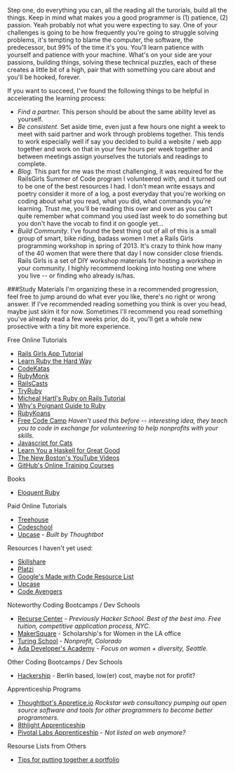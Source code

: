 Step one, do everything you can, all the reading all the turorials, build all the things. Keep in mind what makes you a good programmer is (1) patience, (2) passion. Yeah probably not what you were expecting to say. One of your challenges is going to be how frequently you're going to struggle solving problems, it's tempting to blame the computer, the software, the predecessor, but 99% of the time it's you. You'll learn patience with yourself and patience with your machine. What's on your side are your passions, building things, solving these technical puzzles, each of these creates a little bit of a high, pair that with something you care about and you'll be hooked, forever.

If you want to succeed, I've found the following things to be helpful in accelerating the learning process:
- _Find a partner._ This person should be about the same ability level as yourself.
- _Be consistent._ Set aside time, even just a few hours one night a week to meet with said partner and work through problems together. This tends to work especially well if say you decided to build a website / web app together and work on that in your few hours per week together and between meetings assign yourselves the tutorials and readings to complete.
- _Blog._ This part for me was the most challenging, it was required for the RailsGirls Summer of Code program I volunteered with, and it turned out to be one of the best resources I had. I don't mean write essays and poetry consider it more of a log, a post everyday that you're working on coding about what you read, what you did, what commands you're learning. Trust me, you'll be reading this over and over as you can't quite remember what command you used last week to do something but you don't have the vocab to find it on google yet...
- _Build Community_. I've found the best thing out of all of this is a small group of smart, bike riding, badass women I met a Rails Girls programming workshop in spring of 2013. It's crazy to think how many of the 40 women that were there that day I now consider close friends. Rails Girls is a set of DIY workshop materials for hosting a workshop in your community. I highly recommend looking into hosting one where you live -- or finding who already is/has.

###Study Materials
I'm organizing these in a recommended progression, feel free to jump around do what ever you like, there's no right or wrong answer. If I've recommended reading something you think is over you head, maybe just skim it for now.  Sometimes I'll recommend you read something you've already read a few weeks prior, do it, you'll get a whole new prosective with a tiny bit more experience.

Free Online Tutorials

- [Rails Girls App Tutorial](http://guides.railsgirls.com/app/)
- [Learn Ruby the Hard Way](http://learnrubythehardway.org/)
- [CodeKatas](http://codekata.com/)
- [RubyMonk](https://rubymonk.com/)
- [RailsCasts](http://railscasts.com/)
- [TryRuby](http://tryruby.org)
- [Micheal Hartl's Ruby on Rails Tutorial](https://www.railstutorial.org/book)
- [Why's Poignant Guide to Ruby](http://mislav.uniqpath.com/poignant-guide/)
- [RubyKoans](http://rubykoans.com/)
- [Free Code Camp](http://www.freecodecamp.com/) _Haven't used this before -- interesting idea, they teach you to code in exchange for volunteering to help nonprofits with your skills._
- [Javascript for Cats](http://jsforcats.com/)
- [Learn You a Haskell for Great Good](http://learnyouahaskell.com/)
- [The New Boston's YouTube Videos](https://www.youtube.com/user/thenewboston/videos)
- [GitHub's Online Training Courses](https://services.github.com/on-demand/)

Books
- [Eloquent Ruby](http://eloquentruby.com/)


Paid Online Tutorials

- [Treehouse](https://teamtreehouse.com/)
- [Codeschool](https://www.codeschool.com)
- [Upcase](https://upcase.com/join) - _Built by Thoughtbot_


Resources I haven't yet used:
- [Skillshare](https://www.skillshare.com/classes/technology)
- [Platzi](https://courses.platzi.com/)
- [Google's Made with Code Resource List](https://www.madewithcode.com/resources/)
- [Upcase](https://upcase.com/join)
- [Code Avengers](https://www.codeavengers.com/)

Noteworthy Coding Bootcamps / Dev Schools
- [Recurse Center](https://www.recurse.com/) - _Previously Hacker School. Best of the best imo. Free tuition, competitive application process, NYC._
- [MakerSquare](http://www.makersquare.com/) - Scholarship's for Women in the LA office
- [Turing School](http://turing.io/) - _Nonprofit, Colorado_
- [Ada Developer's Academy](http://adadevelopersacademy.org/) - _Focus on women + diversity, Seattle._

Other Coding Bootcamps / Dev Schools
- [Hackership](www.hackership.org/about/) - Berlin based, low(er) cost, maybe not for profit?

Apprenticeship Programs
- [Thoughtbot's Appretice.io](http://www.apprentice.io/) _Rockstar web consultancy pumping out open source software and tools for other programmers to become better programmers._
- [8thlight Apprenticeship](https://8thlight.com/apprenticeship/)
- [Pivotal Labs Apprenticeship](http://pivotal.io/labs) - _Not listed on web anymore?_


Resourse Lists from Others
- [Tips for putting together a portfolio](http://learntocodewith.me/posts/portfolio-tips/)
